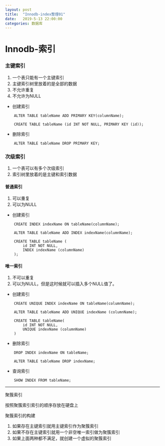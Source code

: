 ```yaml
---
layout: post
title:  "Innodb-index整理01"
date:   2019-5-13 22:00:00
categories: 数据库
---
```


# Innodb-索引

### 主键索引

1. 一个表只能有一个主键索引 
2. 主键索引树里放着的是全部的数据
3. 不允许重复
4. 不允许为NULL

- 创建索引

```
    ALTER TABLE tableName ADD PRIMARY KEY(columnName);
```

```
    CREATE TABLE tableName (id INT NOT NULL, PRIMARY KEY (id));
```

- 删除索引
```
    ALTER TABLE tableName DROP PRIMARY KEY;
```

### 次级索引

1. 一个表可以有多个次级索引
2. 索引树里放着的是主键和索引数据

#### 普通索引

1. 可以重复
2. 可以为NULL

- 创建索引
```
    CREATE INDEX indexName ON tableName(columnName);
```

```
    ALTER TABLE tableName ADD INDEX indexName(columnName);
```

```
    CREATE TABLE tableName (
        id INT NOT NULL,
        INDEX indexName (columnName)
    );
```

#### 唯一索引

1. 不可以重复
2. 可以为NULL，但是这时候就可以插入多个NULL值了。

- 创建索引
```
    CREATE UNIQUE INDEX indexName ON tableName(columnName);
```

```
    ALTER TABLE tableName ADD UNIQUE indexName (columnName);
```

```
    CREATE TABLE tableName(
        id INT NOT NULL,
        UNIQUE indexName (columnName)
    )
```

- 删除索引
```
    DROP INDEX indexName ON tableName;
```

```
    ALTER TABLE tableName DROP indexName;
```

- 查询索引
```
    SHOW INDEX FROM tableName;
````

----

聚簇索引

按照聚簇索引索引的顺序存放在硬盘上

聚簇索引的构建

1. 如果存在主键索引就用主键索引作为聚簇索引
2. 如果不存在主键索引就用一个非空唯一索引做为聚簇索引
3. 如果上面两种都不满足，就创建一个虚拟的聚簇索引

